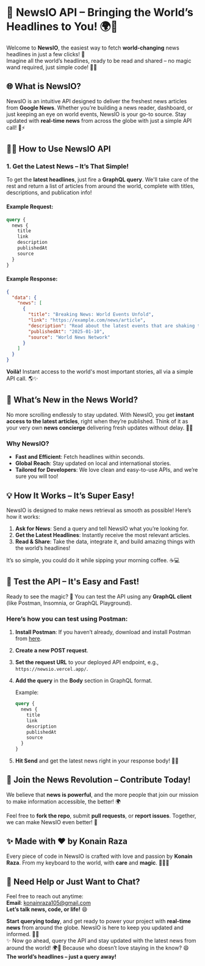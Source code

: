 # 📰 **NewsIO API** – Bringing the World’s Headlines to You! 🌍🚀

Welcome to **NewsIO**, the easiest way to fetch **world-changing** news headlines in just a few clicks! 🌟  
Imagine all the world’s headlines, ready to be read and shared – no magic wand required, just simple code! 🎩✨

## 🌐 What is NewsIO?

NewsIO is an intuitive API designed to deliver the freshest news articles from **Google News**. Whether you’re building a news reader, dashboard, or just keeping an eye on world events, NewsIO is your go-to source. Stay updated with **real-time news** from across the globe with just a simple API call! 📰⚡

## 🧑‍💻 **How to Use NewsIO API**

### **1. Get the Latest News – It’s That Simple!**

To get the **latest headlines**, just fire a **GraphQL query**. We'll take care of the rest and return a list of articles from around the world, complete with titles, descriptions, and publication info!

#### Example Request:
```graphql
query {
  news {
    title
    link
    description
    publishedAt
    source
  }
}
```

#### Example Response:
```json
{
  "data": {
    "news": [
      {
        "title": "Breaking News: World Events Unfold",
        "link": "https://example.com/news/article",
        "description": "Read about the latest events that are shaking the world right now!",
        "publishedAt": "2025-01-10",
        "source": "World News Network"
      }
    ]
  }
}
```

**Voilà!** Instant access to the world's most important stories, all via a simple API call. 🌎✨


## 🔄 **What’s New in the News World?**

No more scrolling endlessly to stay updated. With NewsIO, you get **instant access to the latest articles**, right when they’re published. Think of it as your very own **news concierge** delivering fresh updates without delay. 📰💨

### **Why NewsIO?**
- **Fast and Efficient**: Fetch headlines within seconds.
- **Global Reach**: Stay updated on local and international stories.
- **Tailored for Developers**: We love clean and easy-to-use APIs, and we’re sure you will too!



## 💡 **How It Works – It’s Super Easy!**

NewsIO is designed to make news retrieval as smooth as possible! Here’s how it works:
1. **Ask for News**: Send a query and tell NewsIO what you’re looking for.
2. **Get the Latest Headlines**: Instantly receive the most relevant articles.
3. **Read & Share**: Take the data, integrate it, and build amazing things with the world’s headlines!

It’s so simple, you could do it while sipping your morning coffee. ☕💻



## 🔧 **Test the API – It's Easy and Fast!**

Ready to see the magic? 🚀 You can test the API using any **GraphQL client** (like Postman, Insomnia, or GraphQL Playground).

### Here’s how you can test using Postman:

1. **Install Postman**: If you haven’t already, download and install Postman from [here](https://www.postman.com/downloads/).
2. **Create a new POST request**.
3. **Set the request URL** to your deployed API endpoint, e.g., `https://newsio.vercel.app/`.
4. **Add the query** in the **Body** section in GraphQL format.

    Example:
    ```graphql
    query {
      news {
        title
        link
        description
        publishedAt
        source
      }
    }
    ```

5. **Hit Send** and get the latest news right in your response body! 🎯✨


## 💬 **Join the News Revolution – Contribute Today!**

We believe that **news is powerful**, and the more people that join our mission to make information accessible, the better! 🌍

Feel free to **fork the repo**, submit **pull requests**, or **report issues**. Together, we can make NewsIO even better! 🚀


## ✨ **Made with ❤️ by Konain Raza**

Every piece of code in NewsIO is crafted with love and passion by **Konain Raza**. From my keyboard to the world, with **care** and **magic**. 🧑‍💻💖

## 📧 **Need Help or Just Want to Chat?**

Feel free to reach out anytime:  
**Email**: [konainraza105@gmail.com](mailto:konainraza105@gmail.com)  
**Let’s talk news, code, or life!** 😄


**Start querying today**, and get ready to power your project with **real-time news** from around the globe. NewsIO is here to keep you updated and informed. 📲💥  
✨ Now go ahead, query the API and stay updated with the latest news from around the world! 🌍📰
Because who doesn’t love staying in the know? 😄
**The world’s headlines – just a query away!**
